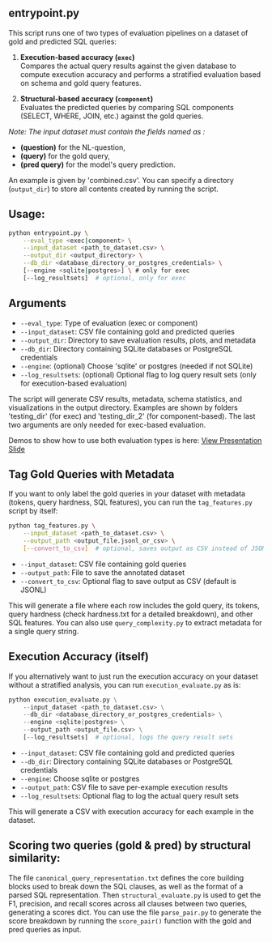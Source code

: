 ## entrypoint.py
This script runs one of two types of evaluation pipelines on a dataset of gold and predicted SQL queries:

1. **Execution-based accuracy (`exec`)**  
   Compares the actual query results against the given database to compute execution accuracy and performs a stratified evaluation based on schema and gold query features.

2. **Structural-based accuracy (`component`)**  
   Evaluates the predicted queries by comparing SQL components (SELECT, WHERE, JOIN, etc.) against the gold queries.

*Note: The input dataset must contain the fields named as :* 
- **(question)** for the NL-question, 
- **(query)** for the gold query, 
- **(pred query)** for the model's query prediction.

An example is given by 'combined.csv'.
You can specify a directory (`output_dir`) to store all contents created by running the script.

## Usage:

```bash
python entrypoint.py \
    --eval_type <exec|component> \
    --input_dataset <path_to_dataset.csv> \
    --output_dir <output_directory> \
    --db_dir <database_directory_or_postgres_credentials> \
    [--engine <sqlite|postgres>] \ # only for exec
    [--log_resultsets]  # optional, only for exec
```

## Arguments

- `--eval_type`: Type of evaluation (exec or component)
- `--input_dataset`: CSV file containing gold and predicted queries
- `--output_dir`: Directory to save evaluation results, plots, and metadata
- `--db_dir`: Directory containing SQLite databases or PostgreSQL credentials
- `--engine`: (optional) Choose 'sqlite' or postgres (needed if not SQLite)
- `--log_resultsets`: (optional) Optional flag to log query result sets (only for execution-based evaluation)

The script will generate CSV results, metadata, schema statistics, and visualizations in the output directory. Examples are shown by folders 'testing_dir' (for exec) and 'testing_dir_2' (for component-based). The last two arguments are only needed for exec-based evaluation.

Demos to show how to use both evaluation types is here:
[View Presentation Slide](https://docs.google.com/presentation/d/1DIgrEhdu_IJCZ1LxBYdYS7gQEtuMUI2XHJrlj4Ph6Cs/edit?slide=id.g36516937edd_0_197#slide=id.g36516937edd_0_197)

## Tag Gold Queries with Metadata

If you want to only label the gold queries in your dataset with metadata (tokens, query hardness, SQL features), you can run the `tag_features.py` script by itself:

```bash
python tag_features.py \
    --input_dataset <path_to_dataset.csv> \
    --output_path <output_file.jsonl_or_csv> \
    [--convert_to_csv]  # optional, saves output as CSV instead of JSONL
```

- `--input_dataset`: CSV file containing gold queries
- `--output_path`: File to save the annotated dataset
- `--convert_to_csv`: Optional flag to save output as CSV (default is JSONL)

This will generate a file where each row includes the gold query, its tokens, query hardness (check hardness.txt for a detailed breakdown), and other SQL features. You can also use `query_complexity.py` to extract metadata for a single query string. 

## Execution Accuracy (itself)
If you alternatively want to just run the execution accuracy on your dataset without a stratified analysis, you can run `execution_evaluate.py` as is:

```python
python execution_evaluate.py \
    --input_dataset <path_to_dataset.csv> \
    --db_dir <database_directory_or_postgres_credentials> \
    --engine <sqlite|postgres> \
    --output_path <output_file.csv> \
    [--log_resultsets]  # optional, logs the query result sets
```

- `--input_dataset`: CSV file containing gold and predicted queries
- `--db_dir`: Directory containing SQLite databases or PostgreSQL credentials
- `--engine`: Choose sqlite or postgres
- `--output_path`: CSV file to save per-example execution results
- `--log_resultsets`: Optional flag to log the actual query result sets

This will generate a CSV with execution accuracy for each example in the dataset.

## Scoring two queries (gold & pred) by structural similarity:

The file `canonical_query_representation.txt` defines the core building blocks used to break down the SQL clauses, as well as the format of a parsed SQL representation. Then `structural_evaluate.py` is used to get the F1, precision, and recall scores across all clauses between two queries, generating a scores dict. You can use the file `parse_pair.py` to generate the score breakdown by running the `score_pair()` function with the gold and pred queries as input.
